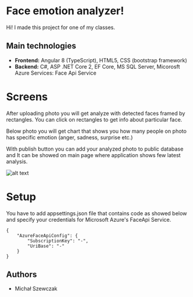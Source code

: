 # Face emotion analyzer!
Hi! I made this project for one of my classes. 
## Main technologies
- **Frontend:** Angular 8 (TypeScript), HTML5, CSS (bootstrap framework)
- **Backend:**  C#, ASP .NET Core 2, EF Core, MS SQL Server, Micorosft Azure Services: Face Api Service

# Screens
After uploading photo you will get analyze with detected faces framed by rectangles. You can click on rectangles to get info about particular face.

Below photo you will get chart that shows you how many people on photo has specific emotion (anger, sadness, surprise etc.)

With publish button you can add your analyzed photo to public database and It can be showed on main page where application shows few latest analysis.

![alt text](https://i.ibb.co/zFmKtrW/github2.png)


# Setup
You have to add appsettings.json file that contains code as showed below and specify your credentials for Microsoft Azure's FaceApi Service.

    {
        "AzureFaceApiConfig": {
            "SubscriptionKey": "-",
            "UriBase": "-"
        }
    } 


## Authors
- Michał Szewczak

